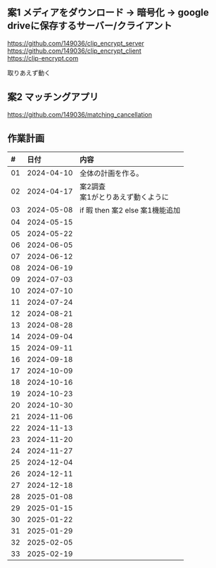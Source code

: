 ## 案1 メディアをダウンロード -> 暗号化 -> google driveに保存するサーバー/クライアント
https://github.com/149036/clip_encrypt_server    
https://github.com/149036/clip_encrypt_client  
https://clip-encrypt.com  

取りあえず動く

## 案2 マッチングアプリ
https://github.com/149036/matching_cancellation

## 作業計画  

|#    | 日付        |内容 |
|:--- |:---         |:---|
|01   |2024-04-10   |全体の計画を作る。<br />|
|02   |2024-04-17   |案2調査<br />案1がとりあえず動くように|
|03   |2024-05-08   |if 暇 then 案2 else 案1機能追加|
|04   |2024-05-15   ||
|05   |2024-05-22   ||
|06   |2024-06-05   ||
|07   |2024-06-12   ||
|08   |2024-06-19   ||
|09   |2024-07-03   ||
|10   |2024-07-10   ||
|11   |2024-07-24   ||
|12   |2024-08-21   ||
|13   |2024-08-28   ||
|14   |2024-09-04   ||
|15   |2024-09-11   ||
|16   |2024-09-18   ||
|17   |2024-10-09   ||
|18   |2024-10-16   ||
|19   |2024-10-23   ||
|20   |2024-10-30   ||
|21   |2024-11-06   ||
|22   |2024-11-13   ||
|23   |2024-11-20   ||
|24   |2024-11-27   ||
|25   |2024-12-04   ||
|26   |2024-12-11   ||
|27   |2024-12-18   ||
|28   |2025-01-08   ||
|29   |2025-01-15   ||
|30   |2025-01-22   ||
|31   |2025-01-29   ||
|32   |2025-02-05   ||
|33   |2025-02-19   ||
